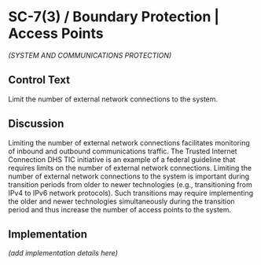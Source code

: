 # SC-7(3) / Boundary Protection | Access Points

_(SYSTEM AND COMMUNICATIONS PROTECTION)_

## Control Text

Limit the number of external network connections to the system.

## Discussion

Limiting the number of external network connections facilitates monitoring of inbound and outbound communications traffic. The Trusted Internet Connection DHS TIC initiative is an example of a federal guideline that requires limits on the number of external network connections. Limiting the number of external network connections to the system is  important during transition periods from older to newer technologies (e.g., transitioning from IPv4 to IPv6 network protocols). Such transitions may require implementing the older and newer technologies simultaneously during the transition period and thus increase the number of access points to the system.

## Implementation

_(add implementation details here)_
